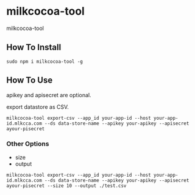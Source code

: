 # milkcocoa-tool
milkcocoa-tool

## How To Install

```
sudo npm i milkcocoa-tool -g
```

## How To Use

apikey and apisecret are optional.

export datastore as CSV.

```
milkcocoa-tool export-csv --app_id your-app-id --host your-app-id.mlkcca.com --ds data-store-name --apikey your-apikey --apisecret ayour-pisecret
```


### Other Options

- size
- output

```
milkcocoa-tool export-csv --app_id your-app-id --host your-app-id.mlkcca.com --ds data-store-name --apikey your-apikey --apisecret ayour-pisecret --size 10 --output ./test.csv
```
